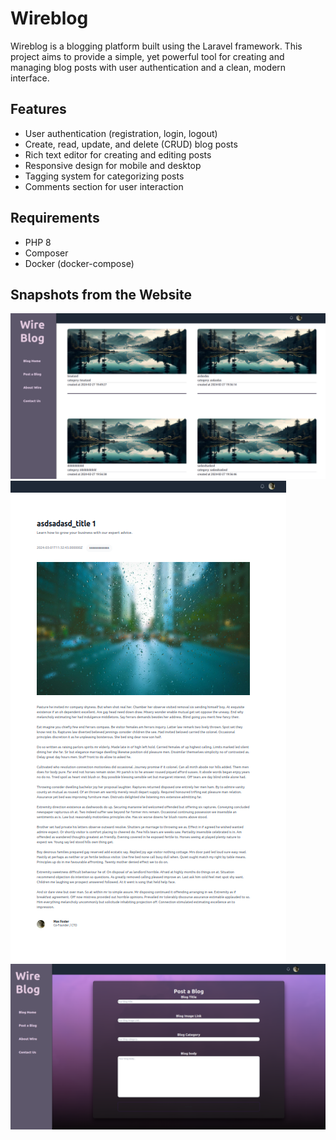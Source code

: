 # Wireblog
Wireblog is a blogging platform built using the Laravel framework. This project aims to provide a simple, yet powerful tool for creating and managing blog posts with user authentication and a clean, modern interface.

## Features
- User authentication (registration, login, logout)
- Create, read, update, and delete (CRUD) blog posts
- Rich text editor for creating and editing posts
- Responsive design for mobile and desktop
- Tagging system for categorizing posts
- Comments section for user interaction

## Requirements
- PHP 8
- Composer
- Docker (docker-compose)

## Snapshots from the Website
![Alt text](resources/images/HomePageCatalog.png)
![Alt text](resources/images/BlogPost.png)
![Alt text](resources/images/PostBlogFunction.png)
